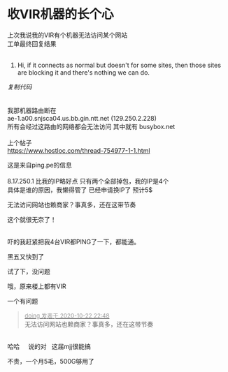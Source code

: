 # 收VIR机器的长个心


上次我说我的VIR有个机器无法访问某个网站<br />
工单最终回复结果<br />
<br /><div class="blockcode"><div id="code_iPd"><ol><li>Hi, if it connects as normal but doesn't for some sites, then those sites are blocking it and there's nothing we can do.</ol></div><em onclick="copycode($('code_iPd'));">复制代码</em></div><br />
<br />
我那机器路由断在 <br />
ae-1.a00.snjsca04.us.bb.gin.ntt.net (129.250.2.228) <br />
所有会经过这路由的网络都会无法访问 其中就有 busybox.net<br />
<br />
上个帖子<br />
https://www.hostloc.com/thread-754977-1-1.html

<img id="aimg_T080a" onclick="zoom(this, this.src, 0, 0, 0)" class="zoom" src="https://vip2.loli.net/2020/10/23/NtIziT5s1bOp6RY.jpg" onmouseover="img_onmouseoverfunc(this)" onload="thumbImg(this)" border="0" alt="" /><br />
这是来自ping.pe的信息<br />
<br />
8.17.250.1 比我的IP略好点 只有两个全部掉包，我的IP是4个<br />
具体是谁的原因，我懒得管了 已经申请换IP了 预计5$<img id="aimg_DD8v1" onclick="zoom(this, this.src, 0, 0, 0)" class="zoom" src="https://cdn.jsdelivr.net/gh/hishis/forum-master/public/images/patch.gif" onmouseover="img_onmouseoverfunc(this)" onload="thumbImg(this)" border="0" alt="" />

无法访问网站也赖商家？事真多，还在这带节奏

这个就很无奈了！<br />
<br />
<img src="static/image/smiley/default/sad.gif" smilieid="2" border="0" alt="" /><img src="static/image/smiley/default/sad.gif" smilieid="2" border="0" alt="" /><img src="static/image/smiley/default/sad.gif" smilieid="2" border="0" alt="" />

吓的我赶紧把我4台VIR都PING了一下，都能通。

黑五又快到了

试了下，没问题

哦，原来楼上都有VIR

一个有问题

<div class="quote"><blockquote><font size="2"><a href="https://www.hostloc.com/forum.php?mod=redirect&amp;goto=findpost&amp;pid=9338535&amp;ptid=757373" target="_blank"><font color="#999999">doing 发表于 2020-10-22 22:48</font></a></font><br />
无法访问网站也赖商家？事真多，还在这带节奏</blockquote></div><br />
哈哈&nbsp; &nbsp;&nbsp;&nbsp;说的对&nbsp; &nbsp;这届mjj很能搞

不贵，一个月5毛，500G够用了
